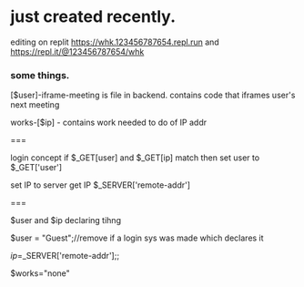 # just created recently.
editing on replit https://whk.123456787654.repl.run and https://repl.it/@123456787654/whk
### some things.
[$user]-iframe-meeting is file in backend. contains code that iframes user's next meeting

works-[$ip] - contains work needed to do of IP addr

===

login concept
if $_GET[user] and $_GET[ip] match then set user to $_GET['user']

set IP to server get IP $_SERVER['remote-addr']

===

$user and $ip declaring tihng

$user = "Guest";//remove if a login sys was made which declares it

$ip=$_SERVER['remote-addr'];;

$works="none"
